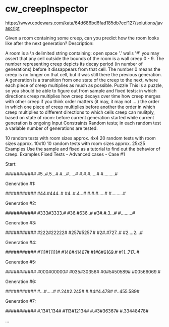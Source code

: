 # cw_creepInspector
https://www.codewars.com/kata/64d686bd6fad185db7ecf127/solutions/javascript

Given a room containing some creep, can you predict how the room looks like after the next generation?
Description:

A room is a \n delimited string containing:
open space '.'
walls '#'
you may assert that any cell outside the bounds of the room is a wall
creep 0 - 9.
The number representing creep depicts its decay period (in number of generations) before it dissappears from that cell. The number 0 means the creep is no longer on that cell, but it was still there the previous generation.
A generation is a transition from one state of the creep to the next, where each piece of creep multiplies as much as possible.
Puzzle
This is a puzzle, so you should be able to figure out from sample and fixed tests:
in which directions creep multiplies
how creep decays over time
how creep merges with other creep
if you think order matters (it may, it may not ... )
the order in which one piece of creep multiplies before another
the order in which creep multiplies to different directions
to which cells creep can mulitply, based on state of room:
before current generation started
while current generation is ongoing
Input Constraints
Random tests; in each random test a variable number of generations are tested.

10 random tests with room sizes approx. 4x4
20 random tests with room sizes approx. 10x10
10 random tests with room sizes approx. 25x25
Examples
Use the sample and fixed as a tutorial to find out the behavior of creep.
Examples
Fixed Tests - Advanced cases - Case #1

Start:

###########
#5..#.5...#
#...#.....#
#.#.#.....#
#.........#

Generation #1:

###########
#44.#444..#
#4..#.4...#
#.#.#.....#
#.........#

Generation #2:

###########
#333#3333.#
#36.#636..#
#3#.#.3...#
#.........#

Generation #3:

###########
#222#22222#
#257#5257.#
#2#.#727..#
#2....2...#

Generation #4:

###########
#111#11111#
#146#41467#
#1#6#6169.#
#11..717..#

Generation #5:

###########
#000#00000#
#035#30356#
#0#5#50589#
#00566069.#

Generation #6:

###########
#...#.....#
#.24#2.245#
#.#4#4.478#
#..455.589#

Generation #7:

###########
#.13#1.134#
#113#12134#
#.#3#36367#
#.33448478#

... <more generations>

